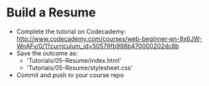 # Build a Resume

* Complete the tutorial on Codecademy: http://www.codecademy.com/courses/web-beginner-en-9x6JW-WnAFv/0/1?curriculum_id=50579fb998b470000202dc8b
* Save the outcome as:
  - 'Tutorials/05-Resume/index.html'
  - 'Tutorials/05-Resume/stylesheet.css'
* Commit and push to your course repo